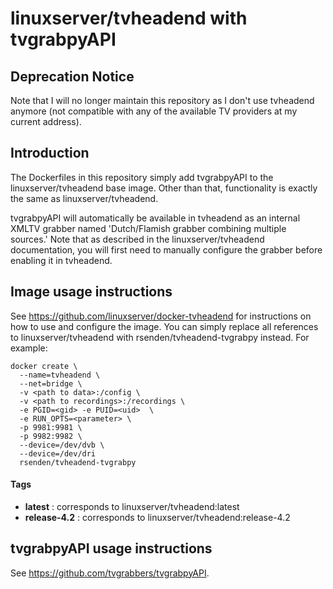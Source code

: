 # linuxserver/tvheadend with tvgrabpyAPI

## Deprecation Notice
Note that I will no longer maintain this repository as I don't use tvheadend anymore (not compatible with any of the available TV providers at my current address).

## Introduction

The Dockerfiles in this repository simply add tvgrabpyAPI to the linuxserver/tvheadend base image. Other than that, functionality is exactly the same as linuxserver/tvheadend. 

tvgrabpyAPI will automatically be available in tvheadend as an internal XMLTV grabber named 'Dutch/Flamish grabber combining multiple sources.' Note that as described in the linuxserver/tvheadend documentation, you will first need to manually configure the grabber before enabling it in tvheadend.

## Image usage instructions 

See https://github.com/linuxserver/docker-tvheadend for instructions on how to use and configure the image. You can simply replace all references to linuxserver/tvheadend with rsenden/tvheadend-tvgrabpy instead. For example:

```
docker create \
  --name=tvheadend \
  --net=bridge \
  -v <path to data>:/config \
  -v <path to recordings>:/recordings \
  -e PGID=<gid> -e PUID=<uid>  \
  -e RUN_OPTS=<parameter> \
  -p 9981:9981 \
  -p 9982:9982 \
  --device=/dev/dvb \
  --device=/dev/dri
  rsenden/tvheadend-tvgrabpy
```

#### Tags
+ **latest** : corresponds to linuxserver/tvheadend:latest
+ **release-4.2** : corresponds to linuxserver/tvheadend:release-4.2

## tvgrabpyAPI usage instructions

See https://github.com/tvgrabbers/tvgrabpyAPI.
